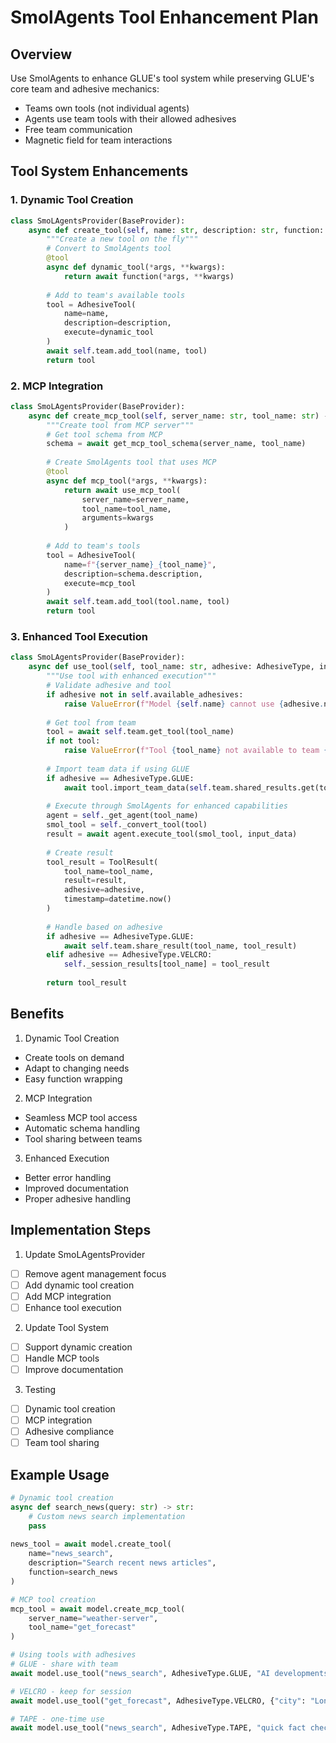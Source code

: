 # SmolAgents Tool Enhancement Plan

## Overview

Use SmolAgents to enhance GLUE's tool system while preserving GLUE's core team and adhesive mechanics:
- Teams own tools (not individual agents)
- Agents use team tools with their allowed adhesives
- Free team communication
- Magnetic field for team interactions

## Tool System Enhancements

### 1. Dynamic Tool Creation
```python
class SmoLAgentsProvider(BaseProvider):
    async def create_tool(self, name: str, description: str, function: Any) -> AdhesiveTool:
        """Create a new tool on the fly"""
        # Convert to SmolAgents tool
        @tool
        async def dynamic_tool(*args, **kwargs):
            return await function(*args, **kwargs)
            
        # Add to team's available tools
        tool = AdhesiveTool(
            name=name,
            description=description,
            execute=dynamic_tool
        )
        await self.team.add_tool(name, tool)
        return tool
```

### 2. MCP Integration
```python
class SmoLAgentsProvider(BaseProvider):
    async def create_mcp_tool(self, server_name: str, tool_name: str) -> AdhesiveTool:
        """Create tool from MCP server"""
        # Get tool schema from MCP
        schema = await get_mcp_tool_schema(server_name, tool_name)
        
        # Create SmolAgents tool that uses MCP
        @tool
        async def mcp_tool(*args, **kwargs):
            return await use_mcp_tool(
                server_name=server_name,
                tool_name=tool_name,
                arguments=kwargs
            )
            
        # Add to team's tools
        tool = AdhesiveTool(
            name=f"{server_name}_{tool_name}",
            description=schema.description,
            execute=mcp_tool
        )
        await self.team.add_tool(tool.name, tool)
        return tool
```

### 3. Enhanced Tool Execution
```python
class SmoLAgentsProvider(BaseProvider):
    async def use_tool(self, tool_name: str, adhesive: AdhesiveType, input_data: Any) -> ToolResult:
        """Use tool with enhanced execution"""
        # Validate adhesive and tool
        if adhesive not in self.available_adhesives:
            raise ValueError(f"Model {self.name} cannot use {adhesive.name} adhesive")
            
        # Get tool from team
        tool = await self.team.get_tool(tool_name)
        if not tool:
            raise ValueError(f"Tool {tool_name} not available to team {self.team.name}")
            
        # Import team data if using GLUE
        if adhesive == AdhesiveType.GLUE:
            await tool.import_team_data(self.team.shared_results.get(tool_name))
            
        # Execute through SmolAgents for enhanced capabilities
        agent = self._get_agent(tool_name)
        smol_tool = self._convert_tool(tool)
        result = await agent.execute_tool(smol_tool, input_data)
        
        # Create result
        tool_result = ToolResult(
            tool_name=tool_name,
            result=result,
            adhesive=adhesive,
            timestamp=datetime.now()
        )
        
        # Handle based on adhesive
        if adhesive == AdhesiveType.GLUE:
            await self.team.share_result(tool_name, tool_result)
        elif adhesive == AdhesiveType.VELCRO:
            self._session_results[tool_name] = tool_result
            
        return tool_result
```

## Benefits

1. Dynamic Tool Creation
- Create tools on demand
- Adapt to changing needs
- Easy function wrapping

2. MCP Integration
- Seamless MCP tool access
- Automatic schema handling
- Tool sharing between teams

3. Enhanced Execution
- Better error handling
- Improved documentation
- Proper adhesive handling

## Implementation Steps

1. Update SmoLAgentsProvider
- [ ] Remove agent management focus
- [ ] Add dynamic tool creation
- [ ] Add MCP integration
- [ ] Enhance tool execution

2. Update Tool System
- [ ] Support dynamic creation
- [ ] Handle MCP tools
- [ ] Improve documentation

3. Testing
- [ ] Dynamic tool creation
- [ ] MCP integration
- [ ] Adhesive compliance
- [ ] Team tool sharing

## Example Usage

```python
# Dynamic tool creation
async def search_news(query: str) -> str:
    # Custom news search implementation
    pass
    
news_tool = await model.create_tool(
    name="news_search",
    description="Search recent news articles",
    function=search_news
)

# MCP tool creation
mcp_tool = await model.create_mcp_tool(
    server_name="weather-server",
    tool_name="get_forecast"
)

# Using tools with adhesives
# GLUE - share with team
await model.use_tool("news_search", AdhesiveType.GLUE, "AI developments")

# VELCRO - keep for session
await model.use_tool("get_forecast", AdhesiveType.VELCRO, {"city": "London"})

# TAPE - one-time use
await model.use_tool("news_search", AdhesiveType.TAPE, "quick fact check")
